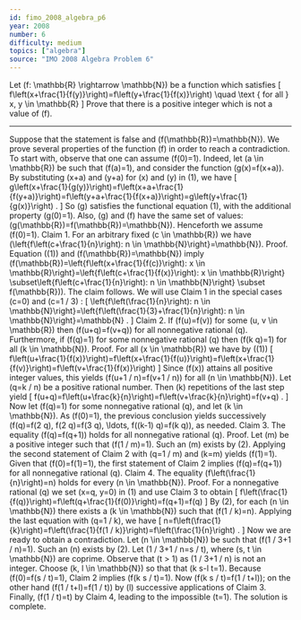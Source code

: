 ```yaml
---
id: fimo_2008_algebra_p6
year: 2008
number: 6
difficulty: medium
topics: ["algebra"]
source: "IMO 2008 Algebra Problem 6"
---
```


Let \(f: \mathbb{R} \rightarrow \mathbb{N}\) be a function which satisfies
\[
f\left(x+\frac{1}{f(y)}\right)=f\left(y+\frac{1}{f(x)}\right) \quad \text { for all } x, y \in \mathbb{R}
\]
Prove that there is a positive integer which is not a value of \(f\).

---
Suppose that the statement is false and \(f(\mathbb{R})=\mathbb{N}\). We prove several properties of the function \(f\) in order to reach a contradiction.
To start with, observe that one can assume \(f(0)=1\). Indeed, let \(a \in \mathbb{R}\) be such that \(f(a)=1\), and consider the function \(g(x)=f(x+a)\). By substituting \(x+a\) and \(y+a\) for \(x\) and \(y\) in (1), we have
\[
g\left(x+\frac{1}{g(y)}\right)=f\left(x+a+\frac{1}{f(y+a)}\right)=f\left(y+a+\frac{1}{f(x+a)}\right)=g\left(y+\frac{1}{g(x)}\right) .
\]
So \(g\) satisfies the functional equation (1), with the additional property \(g(0)=1\). Also, \(g\) and \(f\) have the same set of values: \(g(\mathbb{R})=f(\mathbb{R})=\mathbb{N}\). Henceforth we assume \(f(0)=1\).
Claim 1. For an arbitrary fixed \(c \in \mathbb{R}\) we have \(\left\{f\left(c+\frac{1}{n}\right): n \in \mathbb{N}\right\}=\mathbb{N}\).
Proof. Equation \((1)\) and \(f(\mathbb{R})=\mathbb{N}\) imply
\(f(\mathbb{R})=\left\{f\left(x+\frac{1}{f(c)}\right): x \in \mathbb{R}\right\}=\left\{f\left(c+\frac{1}{f(x)}\right): x \in \mathbb{R}\right\} \subset\left\{f\left(c+\frac{1}{n}\right): n \in \mathbb{N}\right\} \subset f(\mathbb{R})\).
The claim follows.
We will use Claim 1 in the special cases \(c=0\) and \(c=1 / 3\) :
\[
\left\{f\left(\frac{1}{n}\right): n \in \mathbb{N}\right\}=\left\{f\left(\frac{1}{3}+\frac{1}{n}\right): n \in \mathbb{N}\right\}=\mathbb{N} .
\]
Claim 2. If \(f(u)=f(v)\) for some \(u, v \in \mathbb{R}\) then \(f(u+q)=f(v+q)\) for all nonnegative rational \(q\). Furthermore, if \(f(q)=1\) for some nonnegative rational \(q\) then \(f(k q)=1\) for all \(k \in \mathbb{N}\).
Proof. For all \(x \in \mathbb{R}\) we have by \((1)\)
\[
f\left(u+\frac{1}{f(x)}\right)=f\left(x+\frac{1}{f(u)}\right)=f\left(x+\frac{1}{f(v)}\right)=f\left(v+\frac{1}{f(x)}\right)
\]
Since \(f(x)\) attains all positive integer values, this yields \(f(u+1 / n)=f(v+1 / n)\) for all \(n \in \mathbb{N}\). Let \(q=k / n\) be a positive rational number. Then \(k\) repetitions of the last step yield
\[
f(u+q)=f\left(u+\frac{k}{n}\right)=f\left(v+\frac{k}{n}\right)=f(v+q) .
\]
Now let \(f(q)=1\) for some nonnegative rational \(q\), and let \(k \in \mathbb{N}\). As \(f(0)=1\), the previous conclusion yields successively \(f(q)=f(2 q), f(2 q)=f(3 q), \ldots, f((k-1) q)=f(k q)\), as needed. Claim 3. The equality \(f(q)=f(q+1)\) holds for all nonnegative rational \(q\).
Proof. Let \(m\) be a positive integer such that \(f(1 / m)=1\). Such an \(m\) exists by (2). Applying the second statement of Claim 2 with \(q=1 / m\) and \(k=m\) yields \(f(1)=1\).
Given that \(f(0)=f(1)=1\), the first statement of Claim 2 implies \(f(q)=f(q+1)\) for all nonnegative rational \(q\). Claim 4. The equality \(f\left(\frac{1}{n}\right)=n\) holds for every \(n \in \mathbb{N}\).
Proof. For a nonnegative rational \(q\) we set \(x=q, y=0\) in (1) and use Claim 3 to obtain
\[
f\left(\frac{1}{f(q)}\right)=f\left(q+\frac{1}{f(0)}\right)=f(q+1)=f(q)
\]
By (2), for each \(n \in \mathbb{N}\) there exists a \(k \in \mathbb{N}\) such that \(f(1 / k)=n\). Applying the last equation with \(q=1 / k\), we have
\[
n=f\left(\frac{1}{k}\right)=f\left(\frac{1}{f(1 / k)}\right)=f\left(\frac{1}{n}\right) .
\]
Now we are ready to obtain a contradiction. Let \(n \in \mathbb{N}\) be such that \(f(1 / 3+1 / n)=1\). Such an \(n\) exists by (2). Let \(1 / 3+1 / n=s / t\), where \(s, t \in \mathbb{N}\) are coprime. Observe that \(t > 1\) as \(1 / 3+1 / n\) is not an integer. Choose \(k, l \in \mathbb{N}\) so that that \(k s-l t=1\).
Because \(f(0)=f(s / t)=1\), Claim 2 implies \(f(k s / t)=1\). Now \(f(k s / t)=f(1 / t+l)\); on the other hand \(f(1 / t+l)=f(1 / t)\) by \(l\) successive applications of Claim 3. Finally, \(f(1 / t)=t\) by Claim 4, leading to the impossible \(t=1\). The solution is complete.
